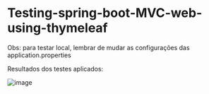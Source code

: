 # Testing-spring-boot-MVC-web-using-thymeleaf


Obs: para testar local, lembrar de mudar as configurações das application.properties

Resultados dos testes aplicados:

![image](https://user-images.githubusercontent.com/23271567/210609579-8f347301-091f-4369-b72e-e02f3913d123.png)

